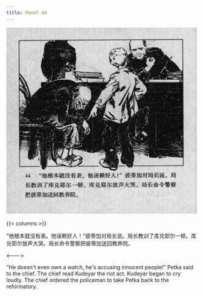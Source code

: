 ```yaml
---
title: Panel 44
---
```


 ![biao page](./../../../images/biao/seifert0726_biao_0048_044.jpg)

{{< columns >}}



"他根本就没有表。他诬赖好人！"彼蒂加对局长说。局长教训了库兑耶尔一顿。库兑耶尔放声大哭。局长命令警察把彼蒂加送回教养院。

<--->


"He doesn't even own a watch, he's accusing innocent people!" Petka said to the chief. The chief read Kudeyar the riot act. Kudeyar began to cry loudly. The chief ordered the policeman to take Petka back to the reformatory.